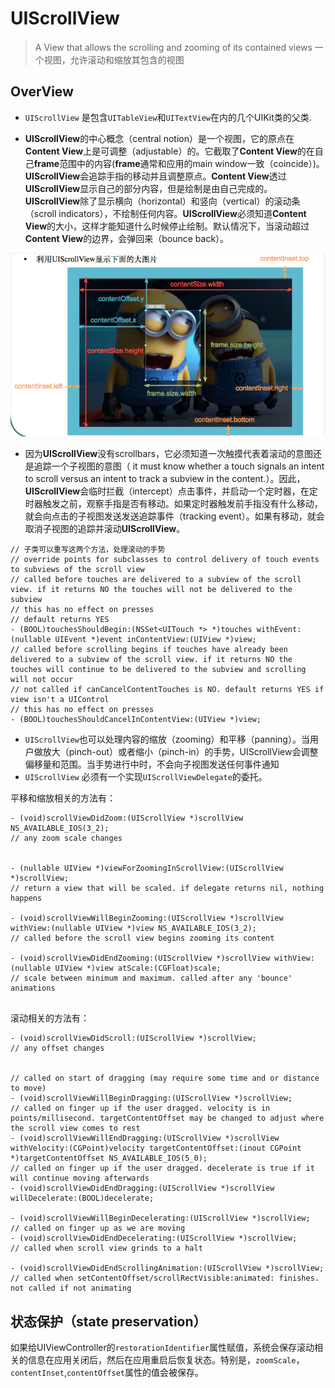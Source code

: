 ﻿# UIScrollView

> A View that allows the scrolling and zooming of its contained views
  一个视图，允许滚动和缩放其包含的视图
  
## OverView

 - `UIScrollView` 是包含`UITableView`和`UITextView`在内的几个UIKit类的父类.
 
 - **UIScrollView**的中心概念（central notion）是一个视图，它的原点在**Content View**上是可调整（adjustable）的。它截取了**Content View**的在自己**frame**范围中的内容(**frame**通常和应用的main window一致（coincide）)。**UIScrollView**会追踪手指的移动并且调整原点。**Content View**透过**UIScrollView**显示自己的部分内容，但是绘制是由自己完成的。**UIScrollView**除了显示横向（horizontal）和竖向（vertical）的滚动条（scroll indicators），不绘制任何内容。**UIScrollView**必须知道**Content View**的大小，这样才能知道什么时候停止绘制。默认情况下，当滚动超过**Content View**的边界，会弹回来（bounce back）。

![UIScrollView][1]
  
 - 因为**UIScrollView**没有scrollbars，它必须知道一次触摸代表着滚动的意图还是追踪一个子视图的意图（ it must know whether a touch signals an intent to scroll versus an intent to track a subview in the content.）。因此，**UIScrollView**会临时拦截（intercept）点击事件，并启动一个定时器，在定时器触发之前，观察手指是否有移动。如果定时器触发前手指没有什么移动，就会向点击的子视图发送发送追踪事件（tracking event）。如果有移动，就会取消子视图的追踪并滚动**UIScrollView**。

```
// 子类可以重写这两个方法，处理滚动的手势
// override points for subclasses to control delivery of touch events to subviews of the scroll view
// called before touches are delivered to a subview of the scroll view. if it returns NO the touches will not be delivered to the subview
// this has no effect on presses
// default returns YES
- (BOOL)touchesShouldBegin:(NSSet<UITouch *> *)touches withEvent:(nullable UIEvent *)event inContentView:(UIView *)view;
// called before scrolling begins if touches have already been delivered to a subview of the scroll view. if it returns NO the touches will continue to be delivered to the subview and scrolling will not occur
// not called if canCancelContentTouches is NO. default returns YES if view isn't a UIControl
// this has no effect on presses
- (BOOL)touchesShouldCancelInContentView:(UIView *)view;
```
- `UIScrollView`也可以处理内容的缩放（zooming）和平移（panning）。当用户做放大（pinch-out）或者缩小（pinch-in）的手势，UIScrollView会调整偏移量和范围。当手势进行中时，不会向子视图发送任何事件通知
- `UIScrollView` 必须有一个实现`UIScrollViewDelegate`的委托。

平移和缩放相关的方法有：

```
- (void)scrollViewDidZoom:(UIScrollView *)scrollView NS_AVAILABLE_IOS(3_2); 
// any zoom scale changes


- (nullable UIView *)viewForZoomingInScrollView:(UIScrollView *)scrollView;     
// return a view that will be scaled. if delegate returns nil, nothing happens

- (void)scrollViewWillBeginZooming:(UIScrollView *)scrollView withView:(nullable UIView *)view NS_AVAILABLE_IOS(3_2); 
// called before the scroll view begins zooming its content

- (void)scrollViewDidEndZooming:(UIScrollView *)scrollView withView:(nullable UIView *)view atScale:(CGFloat)scale; 
// scale between minimum and maximum. called after any 'bounce' animations


```

滚动相关的方法有：
```
- (void)scrollViewDidScroll:(UIScrollView *)scrollView;                                               // any offset changes


// called on start of dragging (may require some time and or distance to move)
- (void)scrollViewWillBeginDragging:(UIScrollView *)scrollView;
// called on finger up if the user dragged. velocity is in points/millisecond. targetContentOffset may be changed to adjust where the scroll view comes to rest
- (void)scrollViewWillEndDragging:(UIScrollView *)scrollView withVelocity:(CGPoint)velocity targetContentOffset:(inout CGPoint *)targetContentOffset NS_AVAILABLE_IOS(5_0);
// called on finger up if the user dragged. decelerate is true if it will continue moving afterwards
- (void)scrollViewDidEndDragging:(UIScrollView *)scrollView willDecelerate:(BOOL)decelerate;

- (void)scrollViewWillBeginDecelerating:(UIScrollView *)scrollView;   // called on finger up as we are moving
- (void)scrollViewDidEndDecelerating:(UIScrollView *)scrollView;      // called when scroll view grinds to a halt

- (void)scrollViewDidEndScrollingAnimation:(UIScrollView *)scrollView; // called when setContentOffset/scrollRectVisible:animated: finishes. not called if not animating
```
 
## 状态保护（state preservation）
如果给UIViewController的`restorationIdentifier`属性赋值，系统会保存滚动相关的信息在应用关闭后，然后在应用重启后恢复状态。特别是，`zoomScale`，`contentInset`,`contentOffset`属性的值会被保存。

  [1]: UIScrollView.png